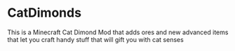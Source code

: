# CatDimonds
 This is a Minecraft Cat Dimond Mod that adds ores and new advanced items that let you craft handy stuff that will gift you with cat senses
